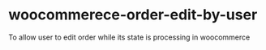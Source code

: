 # woocommerece-order-edit-by-user
To allow user to edit order while its state is processing in woocommerce
